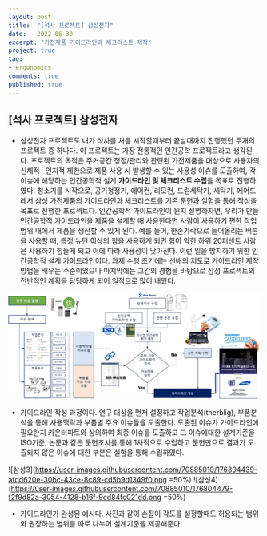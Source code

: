 ```yaml
---
layout: post
title:  "[석사 프로젝트] 삼성전자"
date:   2022-06-30
excerpt: "가전제품 가이드라인과 체크리스트 제작"
project: true
tag:
- ergonomics
comments: true
published: true
---
```


## [석사 프로젝트] 삼성전자

 * 삼성전자 프로젝트도 내가 석사를 처음 시작할때부터 끝날때까지 진행했던 두개의 프로젝트 중 하나다. 이 프로젝트는 가장 전통적인 인간공학 프로젝트라고 생각된다. 프로젝트의 목적은 주거공간 청정/관리와 관련된 가전제품을 대상으로 사용자의 신체적 ∙ 인지적 제한으로 제품 사용 시 발생할 수 있는 사용성 이슈를 도출하여, 각 이슈에 해당하는 인간공학적 설계 **가이드라인 및 체크리스트 수립**을 목표로 진행하였다. 청소기를 시작으로, 공기청정기, 에어컨, 리모컨, 드럼세탁기, 세탁기, 에어드레서 삼성 가전제품의 가이드라인과 체크리스트를 기존 문헌과 실험을 통해 작성을 목표로 진행한 프로젝트다. 인간공학적 가이드라인이 뭔지 설명하자면, 우리가 만들 인간공학적 가이드라인을 제품을 설계할 때 사용한다면 사람이 사용하기 편한 작업범위 내에서 제품을 생산할 수 있게 된다. 예를 들어, 한손가락으로 들어올리는 버튼을 사용할 때, 특정 뉴턴 이상의 힘을 사용하게 되면 힘이 약한 하위 20퍼센트 사람은 사용하기 힘들게 되고 이에 따라 사용성이 낮아진다. 이런 일을 방지하기 위한 인간공학적 설계 가이드라인이다. 과제 수행 초기에는 선배의 지도로 가이드라인 제작 방법을 배우는 수준이었으나 마지막에는 그간의 경험을 바탕으로 삼성 프로젝트의 전반적인 계획을 담당하게 되어 일적으로 많이 배웠다.


 ![삼성1](/assets/img/projects/삼성1.png)


 * 가이드라인 작성 과정이다. 연구 대상을 먼저 설정하고 작업분석(therblig), 부품분석을 통해 사용맥락과 부품별 주요 이슈들을 도출한다. 도출된 이슈가 가이드라인에 필요한지 카운터파트와 상의하여 최종 이슈를 도출하고 그 이슈에대한 설계기준을 ISO기준, 논문과 같은 문헌조사를 통해 1차적으로 수립하고 문헌만으로 결과가 도출되지 않은 이슈에 대한 부분은 실험을 통해 수립하였다.


![삼성3](https://user-images.githubusercontent.com/70885010/176804439-afdd620e-30bc-43ce-8c89-cd5b9d1349f0.png =50%) ![삼성4](https://user-images.githubusercontent.com/70885010/176804479-f2f9d82a-3054-4128-b16f-9cd84fc021dd.png =50%)


 * 가이드라인가 완성된 예시다. 사진과 같이 손잡이 각도를 설정할때도 허용되는 범위와 권장하는 범위를 따로 나누어 설계기준을 제공해준다.
